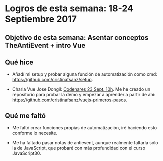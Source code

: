 # Logros de esta semana: 18-24 Septiembre 2017

## Objetivo de esta semana: Asentar conceptos TheAntiEvent + intro Vue

## Qué hice

- Añadí mi setup y probar alguna función de automatización como cmd: https://github.com/cristinafsanz/setup. 

- Charla Vue Jose Dongil: [Codenares 23 Sept. 10h](https://www.meetup.com/es-ES/codenares/events/242761638/). Me he creado un repositorio para probar la demo y empezar a aprender a partir de ahí: https://github.com/cristinafsanz/vuejs-primeros-pasos.

## Qué me faltó

- Me faltó crear funciones propias de automatización, iré haciendo esto conforme lo necesite.

- Me ha faltado pasar notas de antievent, aunque realmente faltaría sólo la de JavaScript, que probaré con más profundidad con el curso JavaScript30.
